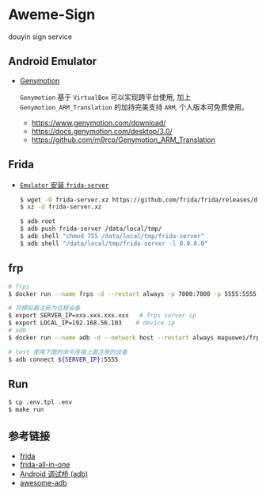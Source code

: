 # Aweme-Sign

douyin sign service

## Android Emulator

- [Genymotion](https://www.genymotion.com/)

    `Genymotion` 基于 `VirtualBox` 可以实现跨平台使用, 加上 `Genymotion_ARM_Translation` 的加持完美支持 `ARM`, 个人版本可免费使用。
    
    - https://www.genymotion.com/download/
    - https://docs.genymotion.com/desktop/3.0/
    - https://github.com/m9rco/Genymotion_ARM_Translation

## Frida 

- [`Emulator` 安装 `frida-server`](https://frida.re/docs/android/)

    ```bash
    $ wget -O frida-server.xz https://github.com/frida/frida/releases/download/12.8.13/frida-server-12.8.13-android-x86.xz
    $ xz -d frida-server.xz

    $ adb root
    $ adb push frida-server /data/local/tmp/
    $ adb shell "chmod 755 /data/local/tmp/frida-server"
    $ adb shell "/data/local/tmp/frida-server -l 0.0.0.0"
    ```

## frp

```bash
# frps
$ docker run --name frps -d --restart always -p 7000:7000 -p 5555:5555 -p 27042:27042 maguowei/frp

# 将模拟器注册为远程设备
$ export SERVER_IP=xxx.xxx.xxx.xxx   # frps server ip
$ export LOCAL_IP=192.168.56.103    # device ip
# adb
$ docker run --name adb -d --network host --restart always maguowei/frp /frp/frpc tcp -n adb --server_addr ${SERVER_IP}:7000 --local_ip ${LOCAL_IP} --local_port 5555 --remote_port 5555

# test 使用下面的命令连接上面注册的设备
$ adb connect ${SERVER_IP}:5555
```

## Run

```bash
$ cp .env.tpl .env
$ make run
```

## 参考链接

- [frida](https://github.com/frida/frida)
- [frida-all-in-one](https://github.com/hookmaster/frida-all-in-one)
- [Android 调试桥 (adb)](https://developer.android.com/studio/command-line/adb)
- [awesome-adb](https://github.com/mzlogin/awesome-adb)
